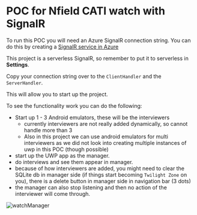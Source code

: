 # POC for Nfield CATI watch with SignalR

To run this POC you will need an Azure SignalR connection string. You can do this by creating a [SignalR service in Azure](https://github.com/laurent-greyling/Xam.AzureSignalR)

This project is a serverless SignalR, so remember to put it to serverless in __Settings__.

Copy your connection string over to the `ClientHandler` and the `ServerHandler`.

This will allow you to start up the project.

To see the functionality work you can do the following:

- Start up 1 - 3 Android emulators, these will be the interviewers
	- currently interviewers are not really added dynamically, so cannot handle more than 3
	- Also in this project we can use android emulators for multi interviewers as we did not look into creating multiple instances of uwp in this POC (though possible)
- start up the UWP app as the manager.
- do interviews and see them appear in manager.
- because of how interviewers are added, you might need to clear the SQLite db in manager side (if things start becoming `Twilight Zone` on you), there is a delete button in manager side in navigation bar (3 dots)
- the manager can also stop listening and then no action of the interviewer will come through.

![watchManager](https://user-images.githubusercontent.com/17876815/55707352-af006e00-59e3-11e9-9770-e2a072a151ba.gif)

